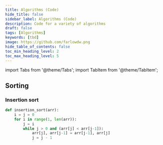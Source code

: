 ```yaml
---
title: Algorithms (Code)
hide_title: false
sidebar_label: Algorithms (Code)
description: Code for a variety of algorithms
draft: false
tags: [Algorithms]
keywords: [tbd]
image: https://github.com/farlowdw.png
hide_table_of_contents: false
toc_min_heading_level: 2
toc_max_heading_level: 5
---
```


import Tabs from '@theme/Tabs';
import TabItem from '@theme/TabItem';

## Sorting

### Insertion sort 

```python
def insertion_sort(arr):
    i = j = 0
    for i in range(1, len(arr)):
        j = i 
        while j > 0 and (arr[j] < arr[j-1]):
            arr[j], arr[j-1] = arr[j-1], arr[j]
            j = j - 1
```